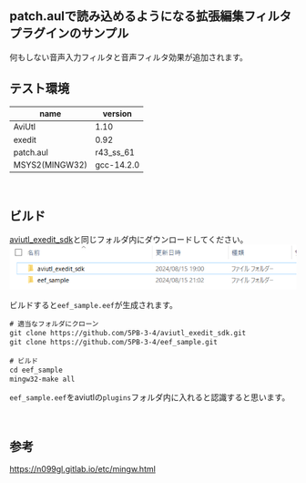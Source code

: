 ## patch.aulで読み込めるようになる拡張編集フィルタプラグインのサンプル
何もしない音声入力フィルタと音声フィルタ効果が追加されます。

## テスト環境
| name           | version    |
| ---            | ---        |
| AviUtl         | 1.10       |
| exedit         | 0.92       |
| patch.aul      | r43_ss_61  |
| MSYS2(MINGW32) | gcc-14.2.0 |

<br>

## ビルド
[aviutl_exedit_sdk](https://github.com/5PB-3-4/aviutl_exedit_sdk)と同じフォルダ内にダウンロードしてください。
![フォルダ](https://github.com/5PB-3-4/eef_sample/blob/image/folder_sample.PNG)

ビルドすると`eef_sample.eef`が生成されます。
```shell
# 適当なフォルダにクローン
git clone https://github.com/5PB-3-4/aviutl_exedit_sdk.git
git clone https://github.com/5PB-3-4/eef_sample.git

# ビルド
cd eef_sample
mingw32-make all
```
`eef_sample.eef`をaviutlの`plugins`フォルダ内に入れると認識すると思います。

<br>

## 参考
https://n099gl.gitlab.io/etc/mingw.html
